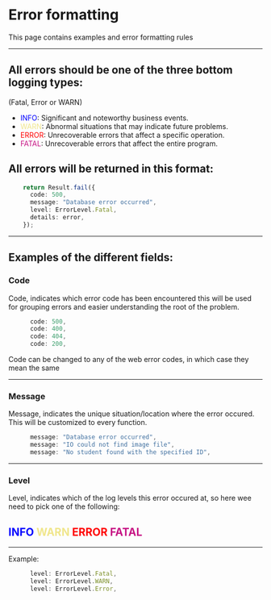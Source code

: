 # Error formatting

This page contains examples and error formatting rules

---

## All errors should be one of the three bottom logging types:

(Fatal, Error or WARN)

- <span style="color:blue">INFO</span>: Significant and noteworthy business events.
- <span style="color:Khaki">WARN</span>: Abnormal situations that may indicate future problems.
- <span style="color:red">ERROR</span>: Unrecoverable errors that affect a specific operation.
- <span style="color:MediumVioletRed">FATAL</span>: Unrecoverable errors that affect the entire program.
## All errors will be returned in this format:


```typescript
    return Result.fail({
      code: 500,
      message: "Database error occurred",
      level: ErrorLevel.Fatal,
      details: error,
    });
```

---

## Examples of the different fields:

### Code

Code, indicates which error code has been encountered this will be used for grouping errors and easier understanding the root of the problem. 

```typescript
      code: 500,
      code: 400,
      code: 404,
      code: 200,
```

Code can be changed to any of the web error codes, in which case they mean the same

---

### Message

Message, indicates the unique situation/location where the error occured. This will be customized to every function.


```typescript
      message: "Database error occurred",
      message: "IO could not find image file",
      message: "No student found with the specified ID",
```
---

### Level

Level, indicates which of the log levels this error occured at, so here wee need to pick one of the following:

<span style="color:blue">INFO</span>
<span style="color:Khaki">WARN</span>
<span style="color:red">ERROR</span>
<span style="color:MediumVioletRed">FATAL</span>
---

---

Example:

```typescript
      level: ErrorLevel.Fatal,
      level: ErrorLevel.WARN,
      level: ErrorLevel.Error,
```